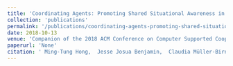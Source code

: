 ```yaml
---
title: 'Coordinating Agents: Promoting Shared Situational Awareness in Collaborative Sensemaking'
collection: 'publications'
permalink: '/publications/coordinating-agents-promoting-shared-situational-awareness-in-collaborative-sensemaking'
date: 2018-10-13
venue: 'Companion of the 2018 ACM Conference on Computer Supported Cooperative Work and Social Computing'
paperurl: 'None'
citation: ' Ming-Tung Hong,  Jesse Josua Benjamin,  Claudia Müller-Birn, "Coordinating Agents: Promoting Shared Situational Awareness in Collaborative Sensemaking." Companion of the 2018 ACM Conference on Computer Supported Cooperative Work and Social Computing, 2018.'
---
```



